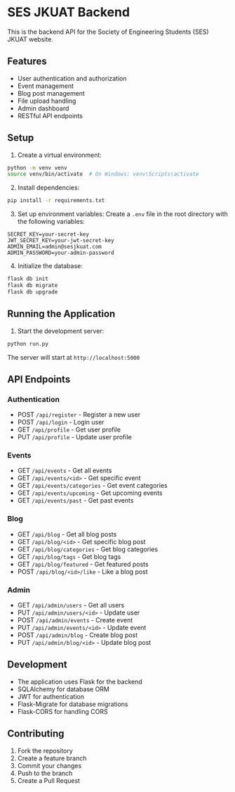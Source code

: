 # SES JKUAT Backend

This is the backend API for the Society of Engineering Students (SES) JKUAT website.

## Features

- User authentication and authorization
- Event management
- Blog post management
- File upload handling
- Admin dashboard
- RESTful API endpoints

## Setup

1. Create a virtual environment:
```bash
python -m venv venv
source venv/bin/activate  # On Windows: venv\Scripts\activate
```

2. Install dependencies:
```bash
pip install -r requirements.txt
```

3. Set up environment variables:
Create a `.env` file in the root directory with the following variables:
```
SECRET_KEY=your-secret-key
JWT_SECRET_KEY=your-jwt-secret-key
ADMIN_EMAIL=admin@sesjkuat.com
ADMIN_PASSWORD=your-admin-password
```

4. Initialize the database:
```bash
flask db init
flask db migrate
flask db upgrade
```

## Running the Application

1. Start the development server:
```bash
python run.py
```

The server will start at `http://localhost:5000`

## API Endpoints

### Authentication
- POST `/api/register` - Register a new user
- POST `/api/login` - Login user
- GET `/api/profile` - Get user profile
- PUT `/api/profile` - Update user profile

### Events
- GET `/api/events` - Get all events
- GET `/api/events/<id>` - Get specific event
- GET `/api/events/categories` - Get event categories
- GET `/api/events/upcoming` - Get upcoming events
- GET `/api/events/past` - Get past events

### Blog
- GET `/api/blog` - Get all blog posts
- GET `/api/blog/<id>` - Get specific blog post
- GET `/api/blog/categories` - Get blog categories
- GET `/api/blog/tags` - Get blog tags
- GET `/api/blog/featured` - Get featured posts
- POST `/api/blog/<id>/like` - Like a blog post

### Admin
- GET `/api/admin/users` - Get all users
- PUT `/api/admin/users/<id>` - Update user
- POST `/api/admin/events` - Create event
- PUT `/api/admin/events/<id>` - Update event
- POST `/api/admin/blog` - Create blog post
- PUT `/api/admin/blog/<id>` - Update blog post

## Development

- The application uses Flask for the backend
- SQLAlchemy for database ORM
- JWT for authentication
- Flask-Migrate for database migrations
- Flask-CORS for handling CORS

## Contributing

1. Fork the repository
2. Create a feature branch
3. Commit your changes
4. Push to the branch
5. Create a Pull Request 